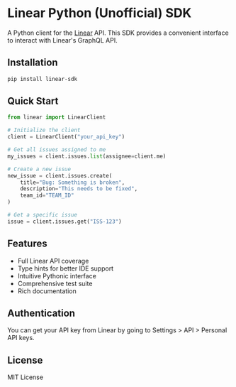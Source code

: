 # Linear Python (Unofficial) SDK

A Python client for the [Linear](https://linear.app) API. This SDK provides a convenient interface to interact with Linear's GraphQL API.

## Installation

```bash
pip install linear-sdk
```

## Quick Start

```python
from linear import LinearClient

# Initialize the client
client = LinearClient("your_api_key")

# Get all issues assigned to me
my_issues = client.issues.list(assignee=client.me)

# Create a new issue
new_issue = client.issues.create(
    title="Bug: Something is broken",
    description="This needs to be fixed",
    team_id="TEAM_ID"
)

# Get a specific issue
issue = client.issues.get("ISS-123")
```

## Features

- Full Linear API coverage
- Type hints for better IDE support
- Intuitive Pythonic interface
- Comprehensive test suite
- Rich documentation

## Authentication

You can get your API key from Linear by going to Settings > API > Personal API keys.

## License

MIT License 